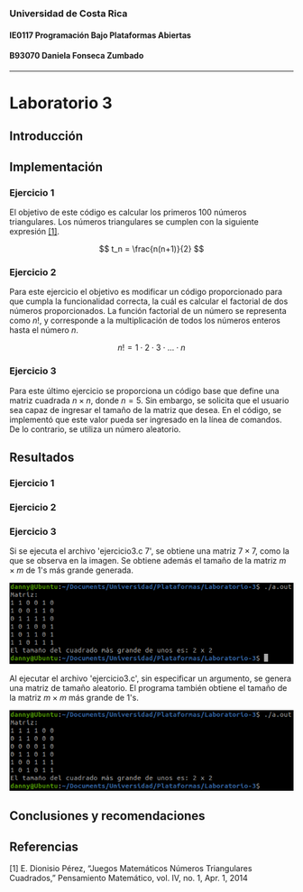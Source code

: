 ### Universidad de Costa Rica
#### IE0117 Programación Bajo Plataformas Abiertas
#### B93070 Daniela Fonseca Zumbado
---
# Laboratorio 3

## Introducción

## Implementación

### Ejercicio 1
El objetivo de este código es calcular los primeros 100 números triangulares. Los números triangulares se cumplen con la siguiente expresión [[1]](https://github.com/dfonsecz/Laboratorio-3?tab=readme-ov-file#referencias).

$$
t_n = \frac{n(n+1)}{2}
$$

### Ejercicio 2
Para este ejercicio el objetivo es modificar un código proporcionado para que cumpla la funcionalidad correcta, la cuál es calcular el factorial de dos números proporcionados. La función factorial de un número se representa como $n!$, y corresponde a la multiplicación de todos los números enteros hasta el número $n$.

$$
n! = 1 \cdot 2 \cdot 3 \cdot ... \cdot n
$$

### Ejercicio 3
Para este último ejercicio se proporciona un código base que define una matriz cuadrada $n \times n$, donde $n = 5$. Sin embargo, se solicita que el usuario sea capaz de ingresar el tamaño de la matriz que desea. En el código, se implementó que este valor pueda ser ingresado en la línea de comandos. De lo contrario, se utiliza un número aleatorio.

## Resultados
### Ejercicio 1
### Ejercicio 2
### Ejercicio 3
Si se ejecuta el archivo 'ejercicio3.c 7', se obtiene una matriz $7 \times 7$, como la que se observa en la imagen. Se obtiene además el tamaño de la matriz $m \times m$ de 1's más grande generada.

![ejercicio3.c](images/ej3-1.png)

Al ejecutar el archivo 'ejercicio3.c', sin especificar un argumento, se genera una matriz de tamaño aleatorio. El programa también obtiene el tamaño de la matriz $m \times m$ más grande de 1's.

![ejercicio3.c](images/ej3-2.png)

## Conclusiones y recomendaciones
## Referencias
[1] E. Dionisio Pérez, “Juegos Matemáticos Números Triangulares Cuadrados,” Pensamiento Matemático, vol. IV, no. 1, Apr. 1, 2014 
